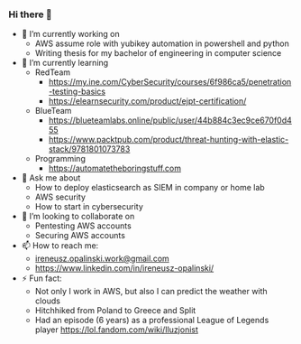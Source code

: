 ### Hi there 👋


- 🔭 I’m currently working on
  - AWS assume role with yubikey automation in powershell and python
  - Writing thesis for my bachelor of engineering in computer science
- 🌱 I’m currently learning
  - RedTeam
    - https://my.ine.com/CyberSecurity/courses/6f986ca5/penetration-testing-basics
    - https://elearnsecurity.com/product/ejpt-certification/
  - BlueTeam
    - https://blueteamlabs.online/public/user/44b884c3ec9ce670f0d455
    - https://www.packtpub.com/product/threat-hunting-with-elastic-stack/9781801073783
  - Programming
    - https://automatetheboringstuff.com
- 💬 Ask me about
  - How to deploy elasticsearch as SIEM in company or home lab
  - AWS security
  - How to start in cybersecurity
- 👯 I’m looking to collaborate on
  - Pentesting AWS accounts
  - Securing AWS accounts
- 📫 How to reach me:
  - ireneusz.opalinski.work@gmail.com
  - https://www.linkedin.com/in/ireneusz-opalinski/
- ⚡ Fun fact:
  - Not only I work in AWS, but also I can predict the weather with clouds
  - Hitchhiked from Poland to Greece and Split
  - Had an episode (6 years) as a professional League of Legends player https://lol.fandom.com/wiki/Iluzjonist
<!--
[![linkedin](https://img.shields.io/badge/LinkedIn-0077B5?style=for-the-badge&logo=linkedin&logoColor=white)](https://www.linkedin.com/in/ireneusz-opalinski/)
[![gmail](https://img.shields.io/badge/Gmail-D14836?style=for-the-badge&logo=gmail&logoColor=white)](mailto:ireneusz.opalinski.work@gmail.com)

<!--
**Irek-h/Irek-h** is a ✨ _special_ ✨ repository because its `README.md` (this file) appears on your GitHub profile.

Here are some ideas to get you started:

- 🔭 I’m currently working on ...
- 🌱 I’m currently learning ...
- 👯 I’m looking to collaborate on ...
- 🤔 I’m looking for help with ...
- 💬 Ask me about ...
- 📫 How to reach me: ...
- 😄 Pronouns: ...
- ⚡ Fun fact: ...
-->
